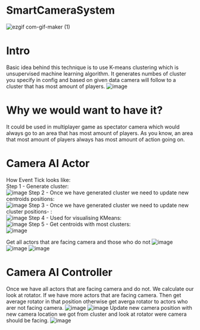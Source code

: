 # SmartCameraSystem
![ezgif com-gif-maker (1)](https://user-images.githubusercontent.com/10357361/214292268-a8a1c4e3-bec3-472a-bdbf-f523417304ea.gif)

# Intro
Basic idea behind this technique is to use  K-means clustering which is unsupervised machine learning algorithm.
It generates  numbes of cluster you specify in config and based  on given data camera will follow to a cluster that has most amount of players.
![image](https://user-images.githubusercontent.com/10357361/214296235-6800bf13-aaf0-4f19-a856-d986c05a288e.png)

# Why we would want to have it?
It could be  used in multiplayer game as spectator camera which would always go to an area that has most amount of players. As you know, an area that most amount of players always has most amount of action going on.


# Camera AI Actor
How Event Tick looks like: <br />
Step 1 - Generate cluster: <br />
![image](https://user-images.githubusercontent.com/10357361/214280513-5271e54a-bea4-4698-9f55-80ffc9411420.png)
Step 2 - Once we have generated cluster we need to update new centroids positions: <br />
![image](https://user-images.githubusercontent.com/10357361/214280548-9581b887-3eec-452f-bd2f-b2d3f7c0792c.png)
Step 3 - Once we have generated cluster we need to update new cluster positions- : <br />
![image](https://user-images.githubusercontent.com/10357361/214280591-62a4d980-a222-4394-ad38-1e27126e6d15.png)
Step 4 - Used for visualising KMeans: <br />
![image](https://user-images.githubusercontent.com/10357361/214280630-e917aceb-e229-447c-97ae-3a44a93b9cd4.png)
Step 5 - Get centroids with most clusters: <br />
![image](https://user-images.githubusercontent.com/10357361/214280666-5a71bbc2-7d87-42e5-b40f-d09c294d46d0.png)

Get all actors that are facing camera and those who do not
![image](https://user-images.githubusercontent.com/10357361/214281550-d2113ba6-f5b6-4aed-9396-04d70b66677d.png)
![image](https://user-images.githubusercontent.com/10357361/214281603-89f02489-6ead-41d2-946c-b3594ed7c3bc.png)
![image](https://user-images.githubusercontent.com/10357361/214281639-137a5d73-279d-429d-8f43-2eff045210d4.png)

# Camera AI Controller
Once we have all actors that are facing camera  and do not. We calculate our look at rotator. If we have more actors that are facing camera.
Then get average rotator in that position otherwise get averga rotator to actors who arer not facing camera.
![image](https://user-images.githubusercontent.com/10357361/214293265-36fa0123-999c-4a1d-baf6-cc76b0c3e6ed.png)
![image](https://user-images.githubusercontent.com/10357361/214293441-2f87f5a9-c7e0-46a4-8c11-b4732baeb201.png)
Update new camera position with new camera location we got from cluster and look at rotator were camera should be facing.
![image](https://user-images.githubusercontent.com/10357361/214293597-1829e7f2-dc56-4aa3-8acf-145e0c474a69.png)










